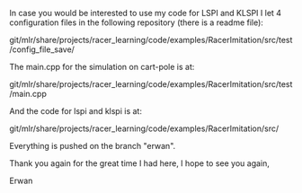 In case you would be interested to use my code for LSPI and KLSPI I
let 4 configuration files in the following repository (there is a
readme file):

git/mlr/share/projects/racer_learning/code/examples/RacerImitation/src/test/config_file_save/

The main.cpp for the simulation on cart-pole is at:

git/mlr/share/projects/racer_learning/code/examples/RacerImitation/src/test/main.cpp

And the code for lspi and klspi is at:

git/mlr/share/projects/racer_learning/code/examples/RacerImitation/src/

Everything is pushed on the branch "erwan".

Thank you again for the great time I had here, I hope to see you again,

Erwan

